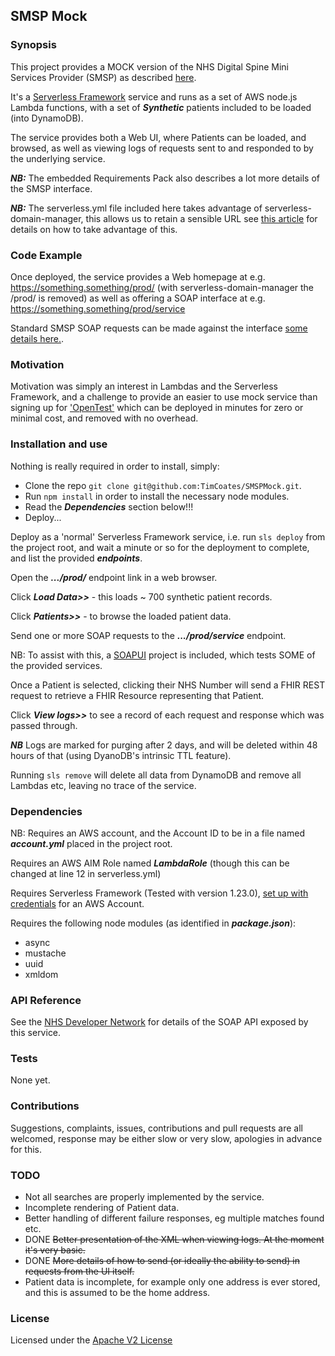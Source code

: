 ## SMSP Mock

### Synopsis

This project provides a MOCK version of the NHS Digital Spine Mini Services Provider (SMSP) as described [here](https://developer.nhs.uk/library/systems/nhs-digital-smsp-pds/).

It's a [Serverless Framework](https://serverless.com/) service and runs as a set of AWS node.js Lambda functions, with a set of ***Synthetic*** patients included to be loaded (into DynamoDB).

The service provides both a Web UI, where Patients can be loaded, and browsed, as well as viewing logs of requests sent to and responded to by the underlying service.

***NB:*** The embedded Requirements Pack also describes a lot more details of the SMSP interface.


***NB:*** The serverless.yml file included here takes advantage of serverless-domain-manager, this allows us to retain a sensible URL see [this article](https://serverless.com/blog/serverless-api-gateway-domain/) for details on how to take advantage of this.

### Code Example

Once deployed, the service provides a Web homepage at e.g. https://something.something/prod/ (with serverless-domain-manager the /prod/ is removed) as well as offering a SOAP interface at e.g. https://something.something/prod/service

Standard SMSP SOAP requests can be made against the interface [some details here.](https://developer.nhs.uk/library/systems/nhs-digital-smsp-pds/).

### Motivation

Motivation was simply an interest in Lambdas and the Serverless Framework, and a challenge to provide an easier to use mock service than signing up for ['OpenTest'](https://digital.nhs.uk/spine/opentest) which can be deployed in minutes for zero or minimal cost, and removed with no overhead.

### Installation and use

Nothing is really required in order to install, simply:
* Clone the repo `git clone git@github.com:TimCoates/SMSPMock.git`.
* Run `npm install` in order to install the necessary node modules.
* Read the ***Dependencies*** section below!!!
* Deploy...

Deploy as a 'normal' Serverless Framework service, i.e. run `sls deploy` from the project root, and wait a minute or so for the deployment to complete, and list the provided ***endpoints***.

Open the ***.../prod/*** endpoint link in a web browser.

Click ***Load Data>>*** - this loads ~ 700 synthetic patient records.

Click ***Patients>>*** - to browse the loaded patient data.

Send one or more SOAP requests to the ***.../prod/service*** endpoint.

NB: To assist with this, a [SOAPUI](https://www.soapui.org/) project is included, which tests SOME of the provided services.

Once a Patient is selected, clicking their NHS Number will send a FHIR REST request to retrieve a FHIR Resource representing that Patient.

Click ***View logs>>*** to see a record of each request and response which was passed through.

***NB*** Logs are marked for purging after 2 days, and will be deleted within 48 hours of that (using DyanoDB's intrinsic TTL feature).

Running `sls remove` will delete all data from DynamoDB and remove all Lambdas etc, leaving no trace of the service.

### Dependencies
NB: Requires an AWS account, and the Account ID to be in a file named ***account.yml*** placed in the project root.

Requires an AWS AIM Role named ***LambdaRole*** (though this can be changed at line 12 in serverless.yml)

Requires Serverless Framework (Tested with version 1.23.0), [set up with credentials](https://serverless.com/framework/docs/providers/aws/guide/credentials/) for an AWS Account.

Requires the following node modules (as identified in ***package.json***):
* async
* mustache
* uuid
* xmldom

### API Reference

See the [NHS Developer Network](https://developer.nhs.uk/library/systems/nhs-digital-smsp-pds/) for details of the SOAP API exposed by this service.

### Tests

None yet.

### Contributions

Suggestions, complaints, issues, contributions and pull requests are all welcomed, response may be either slow or very slow, apologies in advance for this.

### TODO

* Not all searches are properly implemented by the service.
* Incomplete rendering of Patient data.
* Better handling of different failure responses, eg multiple matches found etc.
* DONE ~~Better presentation of the XML when viewing logs. At the moment it's very basic.~~
* DONE ~~More details of how to send (or ideally the ability to send) in requests from the UI itself.~~
* Patient data is incomplete, for example only one address is ever stored, and this is assumed to be the home address.

### License

Licensed under the [Apache V2 License](https://www.apache.org/licenses/LICENSE-2.0)
